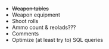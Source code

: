 - ~~Weapon tables~~
- Weapon equipment
- Shoot rolls
- Ammo count & reolads???
- Comments
- Optimize (at least try to) SQL queries
